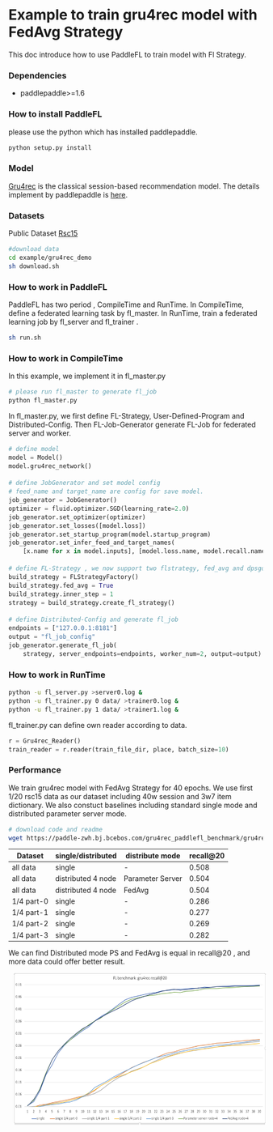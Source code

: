 # Example to train gru4rec model with FedAvg Strategy

This doc introduce how to use PaddleFL to train model with Fl Strategy.

### Dependencies
- paddlepaddle>=1.6

### How to install PaddleFL
please use the python which has installed paddlepaddle.
```sh
python setup.py install
```

### Model
[Gru4rec](https://arxiv.org/abs/1511.06939) is the classical session-based recommendation model. The details implement by paddlepaddle is [here](https://github.com/PaddlePaddle/models/tree/develop/PaddleRec/gru4rec).


### Datasets
Public Dataset [Rsc15](https://2015.recsyschallenge.com) 

```sh
#download data
cd example/gru4rec_demo
sh download.sh
```

### How to work in PaddleFL
PaddleFL has two period , CompileTime and RunTime. In CompileTime, define a federated learning task by fl_master. In RunTime, train a federated learning job by fl_server and fl_trainer .

```sh
sh run.sh
```

### How to work in CompileTime
In this example, we implement it in fl_master.py
```sh
# please run fl_master to generate fl_job
python fl_master.py
```
In fl_master.py,  we first define FL-Strategy, User-Defined-Program and Distributed-Config. Then FL-Job-Generator generate FL-Job for federated server and worker.
```python
# define model
model = Model()
model.gru4rec_network()

# define JobGenerator and set model config
# feed_name and target_name are config for save model.
job_generator = JobGenerator()
optimizer = fluid.optimizer.SGD(learning_rate=2.0)
job_generator.set_optimizer(optimizer)
job_generator.set_losses([model.loss])
job_generator.set_startup_program(model.startup_program)
job_generator.set_infer_feed_and_target_names(
    [x.name for x in model.inputs], [model.loss.name, model.recall.name])

# define FL-Strategy , we now support two flstrategy, fed_avg and dpsgd. Inner_step means fl_trainer locally train inner_step mini-batch.
build_strategy = FLStrategyFactory()
build_strategy.fed_avg = True
build_strategy.inner_step = 1
strategy = build_strategy.create_fl_strategy()

# define Distributed-Config and generate fl_job 
endpoints = ["127.0.0.1:8181"]
output = "fl_job_config"
job_generator.generate_fl_job(
    strategy, server_endpoints=endpoints, worker_num=2, output=output)

```

### How to work in RunTime

```sh 
python -u fl_server.py >server0.log &
python -u fl_trainer.py 0 data/ >trainer0.log &
python -u fl_trainer.py 1 data/ >trainer1.log &
```
fl_trainer.py can define own reader according to data. 
```python
r = Gru4rec_Reader()
train_reader = r.reader(train_file_dir, place, batch_size=10)
```

### Performance
We train gru4rec model with FedAvg Strategy for 40 epochs. We use first 1/20 rsc15 data as our dataset including 40w session and 3w7 item dictionary. We also constuct baselines including standard single mode and distributed parameter server mode.

```sh
# download code and readme
wget https://paddle-zwh.bj.bcebos.com/gru4rec_paddlefl_benchmark/gru4rec_benchmark.tar
```

| Dataset | single/distributed | distribute mode | recall@20|
| --- | --- | --- |---|
| all data | single | - | 0.508 | 
| all data | distributed 4 node | Parameter Server  | 0.504 |
| all data | distributed 4 node | FedAvg | 0.504 | 
| 1/4 part-0 | single | - | 0.286 | 
| 1/4 part-1 | single | - | 0.277 | 
| 1/4 part-2 | single | - | 0.269 | 
| 1/4 part-3 | single | - | 0.282 | 

We can find Distributed mode PS and FedAvg is equal in recall@20 ,  and more data could offer better result.


<img src="fl_benchmark.png" height=300 width=500 hspace='10'/> <br />



